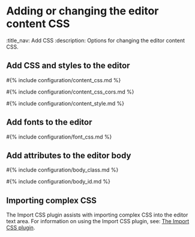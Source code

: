 # Adding or changing the editor content CSS
:title_nav: Add CSS
:description: Options for changing the editor content CSS.

## Add CSS and styles to the editor

#{% include configuration/content_css.md %}

#{% include configuration/content_css_cors.md %}

#{% include configuration/content_style.md %}

## Add fonts to the editor

#{% include configuration/font_css.md %}

## Add attributes to the editor body

#{% include configuration/body_class.md %}

#{% include configuration/body_id.md %}

## Importing complex CSS

The Import CSS plugin assists with importing complex CSS into the editor text area. For information on using the Import CSS plugin, see: [The Import CSS plugin]({{site.baseurl}}/plugins-ref/opensource/importcss/).
